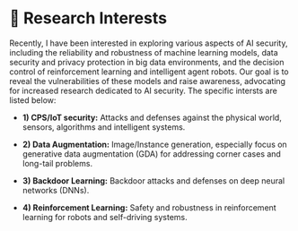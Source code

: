 <span class='anchor' id='Research-Interests'></span>

# 📖 Research Interests

Recently, I have been interested in exploring various aspects of AI security, including the reliability and robustness of machine learning models, data security and privacy protection in big data environments, and the decision control of reinforcement learning and intelligent agent robots. Our goal is to reveal the vulnerabilities of these models and raise awareness, advocating for increased research dedicated to AI security. The specific intersts are listed below:

- **1) CPS/IoT security:** Attacks and defenses against the physical world, sensors, algorithms and intelligent systems.

- **2) Data Augmentation:** Image/Instance generation, especially focus on generative data augmentation (GDA) for addressing corner cases and long-tail problems.

- **3) Backdoor Learning:** Backdoor attacks and defenses on deep neural networks (DNNs).

- **4) Reinforcement Learning:** Safety and robustness in reinforcement learning for robots and self-driving systems.
